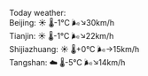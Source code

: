 Today weather:  
Beijing: ☀️ 🌡️-1°C 🌬️↘30km/h  
Tianjin: ☀️ 🌡️-1°C 🌬️↘22km/h  
Shijiazhuang: ☀️ 🌡️+0°C 🌬️→15km/h  
Tangshan: ☁️ 🌡️-5°C 🌬️↘14km/h  
